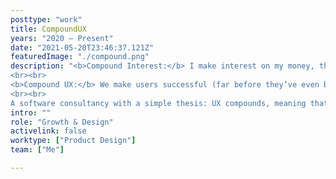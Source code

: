```yaml
---
posttype: "work"
title: CompoundUX
years: "2020 – Present"
date: "2021-05-20T23:46:37.121Z"  
featuredImage: "./compound.png"
description: "<b>Compound Interest:</b> I make interest on my money, then I make even more interest on the combination of my money and previous interest. Repeat ad infinitum. Einstein called it the most powerful force in the universe.
<br><br>
<b>Compound UX:</b> We make users successful (far before they’ve even bought our product), then we make them even more successful based on the snowballing nature of previous successes. Oh, and we get paid for it. 
<br><br>
A software consultancy with a simple thesis: UX compounds, meaning that successful user experiences are defined not by additive results, but by <b>exponential</b> ones."
intro: ""
role: "Growth & Design"
activelink: false
worktype: ["Product Design"]
team: ["Me"]

---
```



